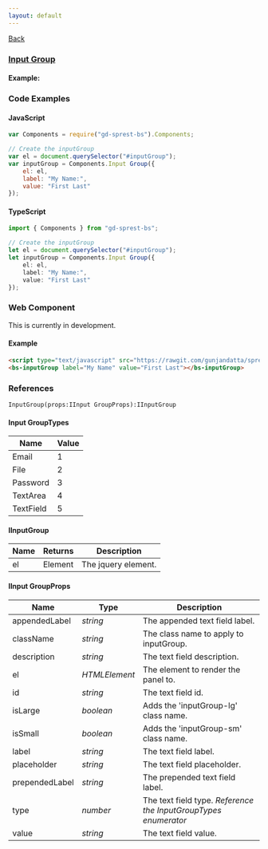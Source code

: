 ```yaml
---
layout: default
---
```

<div class="page-info" markdown="1">

[Back](/bs)

</div>

### [Input Group](https://getbootstrap.com/docs/4.1/components/input-group)

#### Example:

<div id="inputGroup"></div>

### Code Examples

#### JavaScript
```js
var Components = require("gd-sprest-bs").Components;

// Create the inputGroup
var el = document.querySelector("#inputGroup");
var inputGroup = Components.Input Group({
    el: el,
    label: "My Name:",
    value: "First Last"
});
```
#### TypeScript
```ts
import { Components } from "gd-sprest-bs";

// Create the inputGroup
let el = document.querySelector("#inputGroup");
let inputGroup = Components.Input Group({
    el: el,
    label: "My Name:",
    value: "First Last"
});
```

### Web Component
This is currently in development.

#### Example

<bs-inputGroup label="My Name" value="First Last"></bs-inputGroup>

```html
<script type="text/javascript" src="https://rawgit.com/gunjandatta/sprest-bs/master/wc/dist/gd-sprest-bs.js"></script>
<bs-inputGroup label="My Name" value="First Last"></bs-inputGroup>
```

### References

```
InputGroup(props:IInput GroupProps):IInputGroup
```

#### Input GroupTypes

| Name | Value |
| --- | --- |
| Email | 1 |
| File | 2 |
| Password | 3 |
| TextArea | 4 |
| TextField | 5 |

#### IInputGroup

| Name | Returns | Description |
| --- | --- | --- |
| el | Element | The jquery element. |

#### IInput GroupProps

| Name | Type | Description |
| --- | --- | --- |
| appendedLabel | _string_ | The appended text field label. |
| className | _string_ | The class name to apply to inputGroup. |
| description | _string_ | The text field description. |
| el | _HTMLElement_ | The element to render the panel to. |
| id | _string_ | The text field id. |
| isLarge | _boolean_ | Adds the 'inputGroup-lg' class name. |
| isSmall | _boolean_ | Adds the 'inputGroup-sm' class name. |
| label | _string_ | The text field label. |
| placeholder | _string_ | The text field placeholder. |
| prependedLabel | _string_ | The prepended text field label. |
| type | _number_ | The text field type. _Reference the InputGroupTypes enumerator_ |
| value | _string_ | The text field value. |

<script src="https://rawgit.com/gunjandatta/sprest-bs/master/wc/dist/gd-sprest-bs.js"></script>
<script type="text/javascript">
    // Wait for the window to be loaded
    window.addEventListener("load", function() {
        // See if a inputGroup exists
        var inputGroup = document.querySelector("#inputGroup");
        if(inputGroup) {
            // Render the inputGroup
            $REST.Components.Input Group({
                el: inputGroup,
                label: "My Name:",
                value: "First Last"
            });
        }
    });
</script>